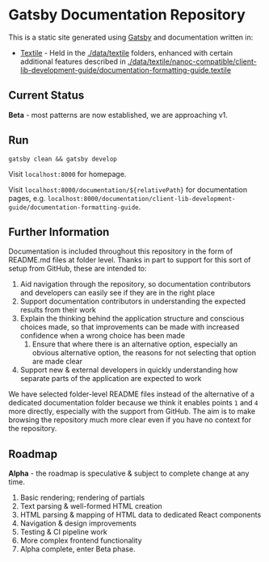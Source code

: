 # Gatsby Documentation Repository

This is a static site generated using [Gatsby](https://www.gatsbyjs.com/) and documentation written in:

* [Textile](https://github.com/textile/textile-spec) - Held in the [./data/textile](./data/textile) folders, enhanced with certain additional features described in [./data/textile/nanoc-compatible/client-lib-development-guide/documentation-formatting-guide.textile](./data/textile/nanoc-compatible/client-lib-development-guide/documentation-formatting-guide.textile)

## Current Status

**Beta** - most patterns are now established, we are approaching v1.

## Run

`gatsby clean && gatsby develop`

Visit `localhost:8000` for homepage.

Visit `localhost:8000/documentation/${relativePath}` for documentation pages, e.g. `localhost:8000/documentation/client-lib-development-guide/documentation-formatting-guide`.

## Further Information

Documentation is included throughout this repository in the form of README.md files at folder level. Thanks in part to support for this sort of setup from GitHub, these are intended to:

1. Aid navigation through the repository, so documentation contributors and developers can easily see if they are in the right place
2. Support documentation contributors in understanding the expected results from their work
3. Explain the thinking behind the application structure and conscious choices made, so that improvements can be made with increased confidence when a wrong choice has been made
   1. Ensure that where there is an alternative option, especially an obvious alternative option, the reasons for not selecting that option are made clear
4. Support new & external developers in quickly understanding how separate parts of the application are expected to work

We have selected folder-level README files instead of the alternative of a dedicated documentation folder because we think it enables points `1` and `4` more directly, especially with the support from GitHub. The aim is to make browsing the repository much more clear even if you have no context for the repository.

## Roadmap

**Alpha** - the roadmap is speculative &amp; subject to complete change at any time.

1. Basic rendering; rendering of partials
2. Text parsing &amp; well-formed HTML creation
3. HTML parsing &amp; mapping of HTML data to dedicated React components
4. Navigation &amp; design improvements
5. Testing &amp; CI pipeline work
6. More complex frontend functionality
7. Alpha complete, enter Beta phase.
